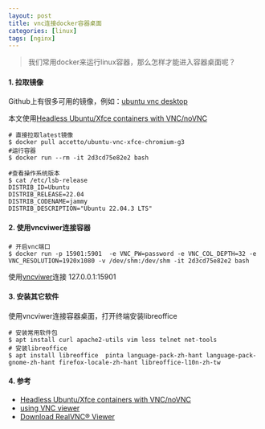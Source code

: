 ```yaml
---
layout: post
title: vnc连接docker容器桌面
categories: [linux]
tags: [nginx]
---
```


> 我们常用docker来运行linux容器，那么怎样才能进入容器桌面呢？

#### 1. 拉取镜像

Github上有很多可用的镜像，例如：[ubuntu vnc desktop](https://github.com/search?q=ubuntu+vnc++desktop&type=repositories&s=stars&o=desc)

本文使用[Headless Ubuntu/Xfce containers with VNC/noVNC](https://github.com/accetto/ubuntu-vnc-xfce-g3)

```
# 直接拉取latest镜像
$ docker pull accetto/ubuntu-vnc-xfce-chromium-g3
#运行容器
$ docker run --rm -it 2d3cd75e82e2 bash

#查看操作系统版本
$ cat /etc/lsb-release 
DISTRIB_ID=Ubuntu
DISTRIB_RELEASE=22.04
DISTRIB_CODENAME=jammy
DISTRIB_DESCRIPTION="Ubuntu 22.04.3 LTS"

```

#### 2. 使用vncviwer连接容器

```
# 开启vnc端口
$ docker run -p 15901:5901  -e VNC_PW=password -e VNC_COL_DEPTH=32 -e VNC_RESOLUTION=1920x1080 -v /dev/shm:/dev/shm -it 2d3cd75e82e2 bash
```

使用[vncviwer](https://www.realvnc.com/en/connect/download/viewer/)连接 127.0.0.1:15901

#### 3. 安装其它软件

使用vncviwer连接容器桌面，打开终端安装libreoffice

```
# 安装常用软件包
$ apt install curl apache2-utils vim less telnet net-tools
# 安装libreoffice
$ apt install libreoffice  pinta language-pack-zh-hant language-pack-gnome-zh-hant firefox-locale-zh-hant libreoffice-l10n-zh-tw
```

#### 4. 参考

* [Headless Ubuntu/Xfce containers with VNC/noVNC](https://github.com/accetto/ubuntu-vnc-xfce-g3)
* [using VNC viewer](https://accetto.github.io/user-guide-g3/using-vnc/)
* [Download RealVNC® Viewer](https://www.realvnc.com/en/connect/download/viewer/)